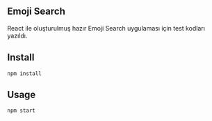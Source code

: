 Emoji Search
---

React ile oluşturulmuş hazır Emoji Search uygulaması için test kodları yazıldı.



Install
---

`npm install`



Usage
---

`npm start`
